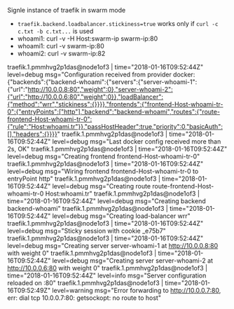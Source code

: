 Signle instance of traefik in swarm mode

- `traefik.backend.loadbalancer.stickiness=true` works only if `curl -c c.txt -b c.txt...` is used
- whoami1: curl -v -H Host:swarm-ip swarm-ip:80
- whoami1: curl -v swarm-ip:80
- whoami2: curl -v swarm-ip:82

traefik.1.pmmhvg2p1das@node1of3    | time="2018-01-16T09:52:44Z" level=debug msg="Configuration received from provider docker: {"backends":{"backend-whoami":{"servers":{"server-whoami-1":{"url":"http://10.0.0.8:80","weight":0},"server-whoami-2":{"url":"http://10.0.0.6:80","weight":0}},"loadBalancer":{"method":"wrr","stickiness":{}}}},"frontends":{"frontend-Host-whoami-tr-0":{"entryPoints":["http"],"backend":"backend-whoami","routes":{"route-frontend-Host-whoami-tr-0":{"rule":"Host:whoami.tr"}},"passHostHeader":true,"priority":0,"basicAuth":[],"headers":{}}}}" 
traefik.1.pmmhvg2p1das@node1of3    | time="2018-01-16T09:52:44Z" level=debug msg="Last docker config received more than 2s, OK" 
traefik.1.pmmhvg2p1das@node1of3    | time="2018-01-16T09:52:44Z" level=debug msg="Creating frontend frontend-Host-whoami-tr-0" 
traefik.1.pmmhvg2p1das@node1of3    | time="2018-01-16T09:52:44Z" level=debug msg="Wiring frontend frontend-Host-whoami-tr-0 to entryPoint http" 
traefik.1.pmmhvg2p1das@node1of3    | time="2018-01-16T09:52:44Z" level=debug msg="Creating route route-frontend-Host-whoami-tr-0 Host:whoami.tr" 
traefik.1.pmmhvg2p1das@node1of3    | time="2018-01-16T09:52:44Z" level=debug msg="Creating backend backend-whoami" 
traefik.1.pmmhvg2p1das@node1of3    | time="2018-01-16T09:52:44Z" level=debug msg="Creating load-balancer wrr" 
traefik.1.pmmhvg2p1das@node1of3    | time="2018-01-16T09:52:44Z" level=debug msg="Sticky session with cookie _e75b7" 
traefik.1.pmmhvg2p1das@node1of3    | time="2018-01-16T09:52:44Z" level=debug msg="Creating server server-whoami-1 at http://10.0.0.8:80 with weight 0" 
traefik.1.pmmhvg2p1das@node1of3    | time="2018-01-16T09:52:44Z" level=debug msg="Creating server server-whoami-2 at http://10.0.0.6:80 with weight 0" 
traefik.1.pmmhvg2p1das@node1of3    | time="2018-01-16T09:52:44Z" level=info msg="Server configuration reloaded on :80" 
traefik.1.pmmhvg2p1das@node1of3    | time="2018-01-16T09:52:49Z" level=warning msg="Error forwarding to http://10.0.0.7:80, err: dial tcp 10.0.0.7:80: getsockopt: no route to host" 